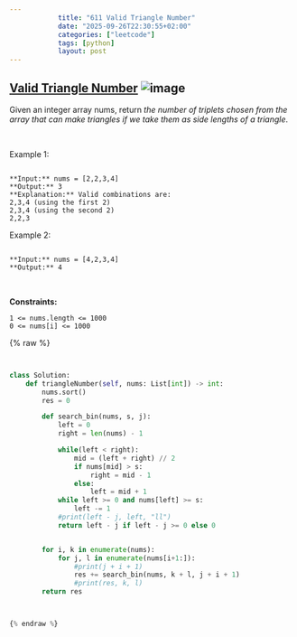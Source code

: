 ```yaml
---
            title: "611 Valid Triangle Number"
            date: "2025-09-26T22:30:55+02:00"
            categories: ["leetcode"]
            tags: [python]
            layout: post
---
```

            
## [Valid Triangle Number](https://leetcode.com/problems/valid-triangle-number) ![image](https://img.shields.io/badge/Difficulty-Medium-orange)

Given an integer array nums, return *the number of triplets chosen from the array that can make triangles if we take them as side lengths of a triangle*.

 

Example 1:

```

**Input:** nums = [2,2,3,4]
**Output:** 3
**Explanation:** Valid combinations are: 
2,3,4 (using the first 2)
2,3,4 (using the second 2)
2,2,3

```

Example 2:

```

**Input:** nums = [4,2,3,4]
**Output:** 4

```

 

**Constraints:**

	1 <= nums.length <= 1000
	0 <= nums[i] <= 1000

{% raw %}


```python


class Solution:
    def triangleNumber(self, nums: List[int]) -> int:
        nums.sort()
        res = 0

        def search_bin(nums, s, j):
            left = 0
            right = len(nums) - 1

            while(left < right):
                mid = (left + right) // 2
                if nums[mid] > s:
                    right = mid - 1
                else:
                    left = mid + 1
            while left >= 0 and nums[left] >= s:
                left -= 1
            #print(left - j, left, "ll")
            return left - j if left - j >= 0 else 0


        for i, k in enumerate(nums):
            for j, l in enumerate(nums[i+1:]):
                #print(j + i + 1)
                res += search_bin(nums, k + l, j + i + 1)
                #print(res, k, l)
        return res



{% endraw %}
```
